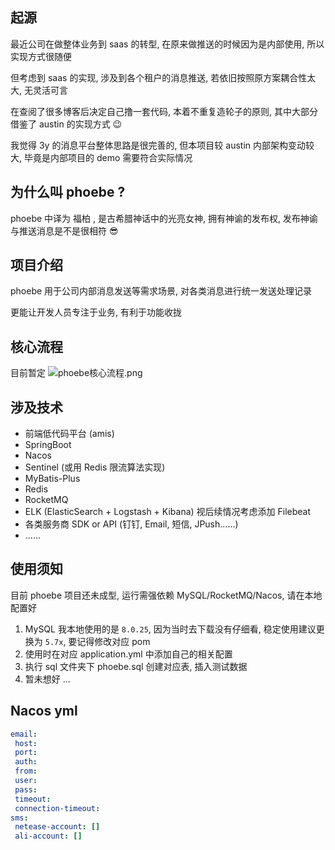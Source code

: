 ## 起源
最近公司在做整体业务到 saas 的转型, 在原来做推送的时候因为是内部使用, 所以实现方式很随便

但考虑到 saas 的实现, 涉及到各个租户的消息推送, 若依旧按照原方案耦合性太大, 无灵活可言

在查阅了很多博客后决定自己撸一套代码, 本着不重复造轮子的原则, 其中大部分借鉴了 austin 的实现方式 😉

我觉得 3y 的消息平台整体思路是很完善的, 但本项目较 austin 内部架构变动较大, 毕竟是内部项目的 demo 需要符合实际情况

## 为什么叫 phoebe ?

phoebe 中译为 福柏 , 是古希腊神话中的光亮女神, 拥有神谕的发布权, 发布神谕与推送消息是不是很相符 😎


## 项目介绍

phoebe 用于公司内部消息发送等需求场景, 对各类消息进行统一发送处理记录

更能让开发人员专注于业务, 有利于功能收拢

## 核心流程

目前暂定
![phoebe核心流程.png](https://p1-juejin.byteimg.com/tos-cn-i-k3u1fbpfcp/e4042fff5729417585be589f45087ed8~tplv-k3u1fbpfcp-watermark.image?)

## 涉及技术

- 前端低代码平台 (amis)
- SpringBoot
- Nacos
- Sentinel (或用 Redis 限流算法实现)
- MyBatis-Plus
- Redis
- RocketMQ
- ELK (ElasticSearch + Logstash + Kibana) 视后续情况考虑添加 Filebeat
- 各类服务商 SDK or API (钉钉, Email, 短信, JPush......)
- ......

## 使用须知
目前 phoebe 项目还未成型, 运行需强依赖 MySQL/RocketMQ/Nacos, 请在本地配置好

1. MySQL 我本地使用的是 `8.0.25`, 因为当时去下载没有仔细看, 稳定使用建议更换为 `5.7x`, 要记得修改对应 pom
2. 使用时在对应 application.yml 中添加自己的相关配置
3. 执行 sql 文件夹下 phoebe.sql 创建对应表, 插入测试数据
4. 暂未想好 ...

## Nacos yml
```yaml
email:
 host: 
 port: 
 auth: 
 from: 
 user: 
 pass: 
 timeout: 
 connection-timeout: 
sms:
 netease-account: []
 ali-account: []
```